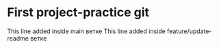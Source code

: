 # First project-practice git

This line added inside main ветке
This line added inside feature/update-readme ветке
